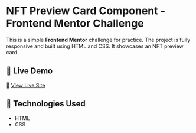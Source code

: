 # NFT Preview Card Component - Frontend Mentor Challenge

This is a simple **Frontend Mentor** challenge for practice. The project is fully responsive and built using HTML and CSS. It showcases an NFT preview card.

## 🚀 Live Demo
🔗 [View Live Site](https://amitfrontend.github.io/NFT-preview-card-component/)

## 📌 Technologies Used
- HTML
- CSS 
